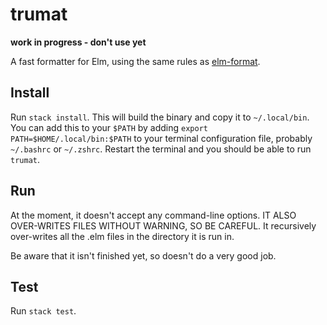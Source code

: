 # trumat

**work in progress - don't use yet**

A fast formatter for Elm, using the same rules as [elm-format](https://github.com/avh4/elm-format).

## Install

Run `stack install`. This will build the binary and copy it to `~/.local/bin`. You can add this to your `$PATH` by adding `export PATH=$HOME/.local/bin:$PATH` to your terminal configuration file, probably `~/.bashrc` or `~/.zshrc`. Restart the terminal and you should be able to run `trumat`.

## Run

At the moment, it doesn't accept any command-line options. IT ALSO OVER-WRITES FILES WITHOUT WARNING, SO BE CAREFUL. It recursively over-writes all the .elm files in the directory it is run in.

Be aware that it isn't finished yet, so doesn't do a very good job.

## Test

Run `stack test`.
